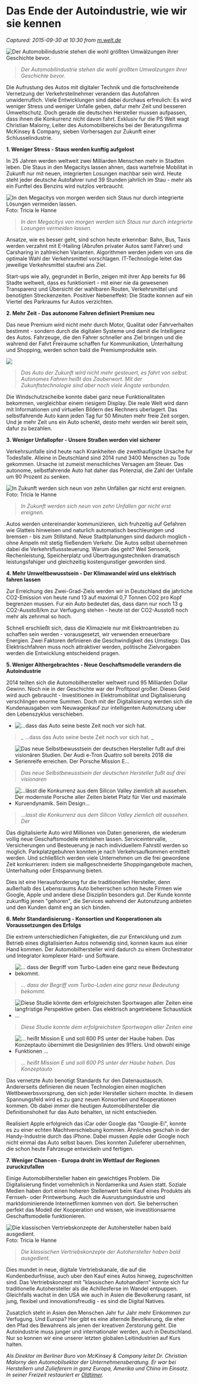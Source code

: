 # Das Ende der Autoindustrie, wie wir sie kennen

_Captured: 2015-09-30 at 10:30 from [m.welt.de](http://m.welt.de/motor/article146698673/Das-Ende-der-Autoindustrie-wie-wir-sie-kennen.html)_

![
Der Automobilindustrie stehen die wohl größten Umwälzungen ihrer Geschichte bevor.
](http://m.welt.de/img/motor/mobile146698665/8040094741-ci16x9-w1500/sieben-thesen-pswelt-5-.jpg)

> _Der Automobilindustrie stehen die wohl großten Umwalzungen ihrer Geschichte bevor._

Die Aufrustung des Autos mit digitaler Technik und die fortschreitende Vernetzung der Verkehrsteilnehmer verandern das Autofahren unwiderruflich. Viele Entwicklungen sind dabei durchaus erfreulich: Es wird weniger Stress und weniger Unfalle geben, dafur mehr Zeit und besseren Umweltschutz. Doch gerade die deutschen Hersteller mussen aufpassen, dass ihnen die Konkurrenz nicht davon fahrt. Exklusiv fur die PS Welt wagt Christian Malorny, Leiter des Automobilbereichs bei der Beratungsfirma McKinsey & Company, sieben Vorhersagen zur Zukunft einer Schlusselindustrie.

**1\. Weniger Stress - Staus werden kunftig aufgelost**

In 25 Jahren werden weltweit zwei Milliarden Menschen mehr in Stadten leben. Die Staus in den Megacitys lassen ahnen, dass wartefreie Mobilitat in Zukunft nur mit neuen, integrierten Losungen machbar sein wird. Heute steht jeder deutsche Autofahrer rund 39 Stunden jahrlich im Stau - mehr als ein Funftel des Benzins wird nutzlos verbraucht.

![
In den Megacitys von morgen werden sich Staus nur durch integrierte Lösungen vermeiden lassen. 
](http://m.welt.de/img/motor/mobile146698668/4000747542-oo-h9999-w320/sieben-thesen-pswelt.jpg) Foto: Tricia le Hanne 

> _In den Megacitys von morgen werden sich Staus nur durch integrierte Losungen vermeiden lassen._

Ansatze, wie es besser geht, sind schon heute erkennbar: Bahn, Bus, Taxis werden verzahnt mit E-Hailing (Abrufen privater Autos samt Fahrer) und Carsharing in zahlreichen Varianten. Algorithmen werden jedem von uns die optimale Wahl der Verkehrsmittel vorschlagen. IT-Technologie leitet das jeweilige Verkehrsmittel staufrei ans Ziel.

Start-ups wie ally, gegrundet in Berlin, zeigen mit ihrer App bereits fur 86 Stadte weltweit, dass es funktioniert - mit einer nie da gewesenen Transparenz und Übersicht der wahlbaren Routen, Verkehrsmittel und benotigten Streckenzeiten. Positiver Nebeneffekt: Die Stadte konnen auf ein Viertel des Parkraums fur Autos verzichten.

**2\. Mehr Zeit - Das autonome Fahren definiert Premium neu**

Das neue Premium wird nicht mehr durch Motor, Qualitat oder Fahrverhalten bestimmt - sondern durch die digitalen Systeme und damit die Intelligenz des Autos. Fahrzeuge, die den Fahrer schneller ans Ziel bringen und die wahrend der Fahrt Freiraume schaffen fur Kommunikation, Unterhaltung und Shopping, werden schon bald die Premiumprodukte sein.

![](http://m.welt.de/img/videos/crop146497987/1508628907-ci16x9-w580/Autonomes-Fahren.jpg)

> _Das Auto der Zukunft wird nicht mehr gesteuert, es fahrt von selbst. Autonomes Fahren heißt das Zauberwort. Mit der Zukunftstechnologie sind aber noch viele Ängste verbunden._

Die Windschutzscheibe konnte dabei ganz neue Funktionalitaten bekommen, vergleichbar einem riesigem Display. Die reale Welt wird dann mit Informationen und virtuellen Bildern des Rechners uberlagert. Das selbstfahrende Auto kann jeden Tag fur 50 Minuten mehr freie Zeit sorgen. Und je mehr Zeit uns ein Auto schenkt, desto mehr werden wir bereit sein, dafur zu bezahlen.

**3\. Weniger Unfallopfer - Unsere Straßen werden viel sicherer**

Verkehrsunfalle sind heute nach Krankheiten die zweithaufigste Ursache fur Todesfalle. Alleine in Deutschland sind 2014 rund 3400 Menschen zu Tode gekommen. Ursache ist zumeist menschliches Versagen am Steuer. Das autonome, selbstfahrende Auto hat daher das Potenzial, die Zahl der Unfalle um 90 Prozent zu senken.

![
In Zukunft werden sich neun von zehn Unfällen gar nicht erst ereignen. 
](http://m.welt.de/img/motor/mobile146698672/7930747751-oo-h9999-w320/sieben-thesen-pswelt-2-.jpg) Foto: Tricia le Hanne 

> _In Zukunft werden sich neun von zehn Unfallen gar nicht erst ereignen._

Autos werden untereinander kommunizieren, sich fruhzeitig auf Gefahren wie Glatteis hinweisen und naturlich automatisch beschleunigen und bremsen - bis zum Stillstand. Neue Stadtplanungen sind dadurch moglich - ohne Ampeln mit stetig fließendem Verkehr. Die Autos selbst ubernehmen dabei die Verkehrsflusssteuerung. Warum das geht? Weil Sensorik, Rechenleistung, Speicherplatz und Übertragungstechniken dramatisch leistungsfahiger und gleichzeitig kostengunstiger geworden sind.

**4\. Mehr Umweltbewusstsein - Der Klimawandel wird uns elektrisch fahren lassen**

Zur Erreichung des Zwei-Grad-Ziels werden wir in Deutschland die jahrliche CO2-Emission von heute rund 13 auf maximal 0,7 Tonnen CO2 pro Kopf begrenzen mussen. Fur ein Auto bedeutet das, dass dann nur noch 13 g CO2-Ausstoß/km zur Verfugung stehen - heute ist der CO2-Ausstoß noch mehr als zehnmal so hoch.

Schnell erschließt sich, dass die Klimaziele nur mit Elektroantrieben zu schaffen sein werden - vorausgesetzt, wir verwenden erneuerbare Energien. Zwei Faktoren definieren die Geschwindigkeit des Umstiegs: Das Elektrischfahren muss noch attraktiver werden, politische Zielvorgaben werden die Entwicklung entscheidend pragen.

**5\. Weniger Althergebrachtes - Neue Geschaftsmodelle verandern die Autoindustrie**

2014 teilten sich die Automobilhersteller weltweit rund 95 Milliarden Dollar Gewinn. Noch nie in der Geschichte war der Profitpool großer. Dieses Geld wird auch gebraucht - Investitionen in Elektromobilitat und Digitalisierung verschlingen enorme Summen. Doch mit der Digitalisierung werden sich die Kundenausgaben vom Neuwagenkauf zur intelligenten Autonutzung uber den Lebenszyklus verschieben.

  * ![
...dass das Auto seine beste Zeit noch vor sich hat. 
](http://m.welt.de/img/motor/mobile146451534/5380097636-ci16x9-w1500/IAA-Neuheiten-2015-Messerundgang-9-.jpg)

> _ ...dass das Auto seine beste Zeit noch vor sich hat. _

  * ![
Das neue Selbstbewusstsein der deutschen Hersteller fußt auf drei visionären Studien. Der Audi e-Tron Quattro soll bereits 2018 die Serienreife erreichen. Der Porsche Mission E...
](http://m.welt.de/img/motor/mobile146451530/5080097427-ci16x9-w1500/IAA-Neuheiten-2015-Messerundgang-7-.jpg)

> _Das neue Selbstbewusstsein der deutschen Hersteller fußt auf drei visionaren_

  * ![
...lässt die Konkurrenz aus dem Silicon Valley ziemlich alt aussehen. Der modernste Porsche aller Zeiten bietet Platz für Vier und maximale Kurvendynamik. Sein Design...
](http://m.welt.de/img/motor/mobile146451531/7010097427-ci16x9-w1500/IAA-Neuheiten-2015-Messerundgang-10-.jpg)

> _...lasst die Konkurrenz aus dem Silicon Valley ziemlich alt aussehen. Der_

Das digitalisierte Auto wird Millionen von Daten generieren, die wiederum vollig neue Geschaftsmodelle entstehen lassen. Serviceintervalle, Versicherungen und Besteuerung je nach individuellem Fahrstil werden so moglich. Parkplatzgebuhren konnten je nach Verkehrsaufkommen ermittelt werden. Und schließlich werden viele Unternehmen um die frei gewordene Zeit konkurrieren: indem sie maßgeschneiderte Shoppingangebote machen, Unterhaltung oder Entspannung bieten.

Dies ist eine Herausforderung fur die traditionellen Hersteller, denn außerhalb des Lebensraums Auto beherrschen schon heute Firmen wie Google, Apple und andere diese Disziplin besonders gut. Der Kunde konnte zukunftig jenen "gehoren", die Services wahrend der Autonutzung anbieten und den Kunden damit eng an sich binden.

**6\. Mehr Standardisierung - Konsortien und Kooperationen als Voraussetzungen des Erfolgs**

Die extrem unterschiedlichen Fahigkeiten, die zur Entwicklung und zum Betrieb eines digitalisierten Autos notwendig sind, konnen kaum aus einer Hand kommen. Der Automobilhersteller wird dadurch zu einem Orchestrator und Integrator komplexer Hard- und Software.

  * ![
… dass der Begriff vom Turbo-Laden eine ganz neue Bedeutung bekommt. 
](http://m.welt.de/img/motor/mobile146408188/2390094837-ci16x9-w1500/Porsche-Mission-E-IAA-2015-Porsche.jpg)

> _… dass der Begriff vom Turbo-Laden eine ganz neue Bedeutung bekommt._

  * ![
Diese Studie könnte dem erfolgreichsten Sportwagen aller Zeiten eine langfristige Perspektive geben. Das elektrisch angetriebene Schaustück …
](http://m.welt.de/img/motor/mobile146408182/9510094419-ci16x9-w1500/Porsche-Mission-E-IAA-2015-Porsche-2-.jpg)

> _Diese Studie konnte dem erfolgreichsten Sportwagen aller Zeiten eine_

  * ![
… heißt Mission E und soll 600 PS unter der Haube haben. Das Konzeptauto übernimmt die Designlinien des 911ers. Und obwohl einige Funktionen … 
](http://m.welt.de/img/motor/mobile146408183/5710094419-ci16x9-w1500/Porsche-Mission-E-IAA-2015-Porsche-7-.jpg)

> _… heißt Mission E und soll 600 PS unter der Haube haben. Das Konzeptauto_

Das vernetzte Auto benotigt Standards fur den Datenaustausch. Andererseits definieren die neuen Technologien einen moglichen Wettbewerbsvorsprung, den sich jeder Hersteller sichern mochte. In diesem Spannungsfeld wird es zu ganz neuen Konsortien und Kooperationen kommen. Ob dabei immer die heutigen Automobilhersteller die Definitionshoheit fur das Auto behalten, ist nicht entschieden.

Realisiert Apple erfolgreich das iCar oder Google das "Google-Ei", konnte es zu einer echten Machtverschiebung kommen. Ähnliches geschah in der Handy-Industrie durch das iPhone. Dabei mussen Apple oder Google noch nicht einmal das Auto selbst bauen. Dies konnten Zulieferer ubernehmen, die schon heute Fahrzeuge entwickeln und fertigen.

**7\. Weniger Chancen - Europa droht im Wettlauf der Regionen zuruckzufallen**

Einige Automobilhersteller haben ein gewichtiges Problem. Die Digitalisierung findet vornehmlich in Nordamerika und Asien statt. Soziale Medien haben dort einen hoheren Stellenwert beim Kauf eines Produkts als Fernseh- oder Printwerbung. Auch die Ausrustungsindustrie und marktdominierende Internetfirmen kommen von dort. Sie beherrschen perfekt das Modell der Kooperation und wissen, wie investitionsarme Geschaftsmodelle funktionieren.

![
Die klassischen Vertriebskonzepte der Autohersteller haben bald ausgedient. 
](http://m.welt.de/img/motor/mobile146698670/2130747751-oo-h9999-w320/sieben-thesen-pswelt-4-.jpg) Foto: Tricia le Hanne 

> _Die klassischen Vertriebskonzepte der Autohersteller haben bald ausgedient._

Dies mundet in neue, digitale Vertriebskanale, die auf die Kundenbedurfnisse, auch uber den Kauf eines Autos hinweg, zugeschnitten sind. Das Vertriebskonzept mit "klassischen Autohandlern" konnte sich fur traditionelle Autohersteller als die Achillesferse im Wandel entpuppen. Gleichfalls wachst in den USA wie auch in Asien die Bevolkerung rasant, ist jung, flexibel und innovationsfreudig - es sind die Digital Natives.

Zusatzlich steht in Asien den Menschen Jahr fur Jahr mehr Einkommen zur Verfugung. Und Europa? Hier gibt es eine alternde Bevolkerung, die eher den Pfad des Bewahrens als jenen der kreativen Zerstorung geht. Die Autoindustrie muss junger und internationaler werden, auch in Deutschland. Nur so konnen wir eine unserer letzten globalen Leitindustrien auf Kurs halten.

_Als Direktor im Berliner Buro von McKinsey & Company leitet Dr. Christian Malorny den Automobilsektor der Unternehmensberatung. Er war bei Herstellern und Zulieferern in ganz Europa, Amerika und China im Einsatz. In seiner Freizeit restauriert er [Oldtimer](http://www.welt.de/motor/fahrberichte-oldtimer/)._
